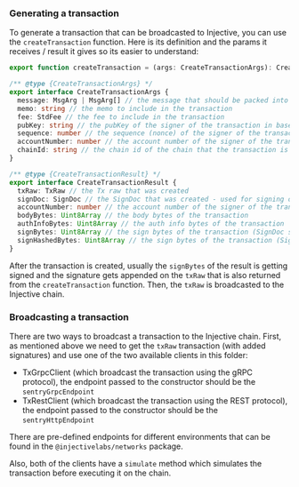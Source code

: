 ### Generating a transaction

To generate a transaction that can be broadcasted to Injective, you can use the `createTransaction` function. Here is its definition and the params it receives / result it gives so its easier to understand:

```ts
export function createTransaction = (args: CreateTransactionArgs): CreateTransactionResult

/** @type {CreateTransactionArgs} */
export interface CreateTransactionArgs {
  message: MsgArg | MsgArg[] // the message that should be packed into the transaction
  memo: string // the memo to include in the transaction
  fee: StdFee // the fee to include in the transaction
  pubKey: string // the pubKey of the signer of the transaction in base64
  sequence: number // the sequence (nonce) of the signer of the transaction
  accountNumber: number // the account number of the signer of the transaction
  chainId: string // the chain id of the chain that the transaction is going to be broadcasted to
}

/** @type {CreateTransactionResult} */
export interface CreateTransactionResult {
  txRaw: TxRaw // the Tx raw that was created
  signDoc: SignDoc // the SignDoc that was created - used for signing of the transaction
  accountNumber: number // the account number of the signer of the transaction
  bodyBytes: Uint8Array // the body bytes of the transaction
  authInfoBytes: Uint8Array // the auth info bytes of the transaction
  signBytes: Uint8Array // the sign bytes of the transaction (SignDoc serialized to binary)
  signHashedBytes: Uint8Array // the sign bytes of the transaction (SignDoc serialized to binary) and hashed using keccak256
}
```

After the transaction is created, usually the `signBytes` of the result is getting signed and the signature gets appended on the `txRaw` that is also returned from the `createTransaction` function. Then, the `txRaw` is broadcasted to the Injective chain.

### Broadcasting a transaction

There are two ways to broadcast a transaction to the Injective chain. First, as mentioned above we need to get the `txRaw` transaction (with added signatures) and use one of the two available clients in this folder:

- TxGrpcClient (which broadcast the transaction using the gRPC protocol), the endpoint passed to the constructor should be the `sentryGrpcEndpoint`
- TxRestClient (which broadcast the transaction using the REST protocol), the endpoint passed to the constructor should be the `sentryHttpEndpoint`

There are pre-defined endpoints for different environments that can be found in the `@injectivelabs/networks` package.

Also, both of the clients have a `simulate` method which simulates the transaction before executing it on the chain.
